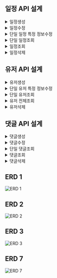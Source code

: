 ## 일정 API 설계

<details>
<summary>일정생성</summary>

<!-- summary 아래 한칸 공백 두어야함 -->

## 00.개요<br>
URL : /schedules<br>
HTTP METHOD : POST<br>
설명 : 일정을 생성하는 API 입니다.<br>


## 01.요청(Request)
### 1.설명

|key|value|
|---|-----|
|Content-type|application/json

### 2. 예시
Content-type : application/json

## b. Param(파라미터 값이 필요한 경우)

### 1.설명

## c.body

| 키        | 데이터타입 | 설명    |
|----------|-------|-------|
| username | String | 사용자이름 |
| title    | String | 할일 제목 |
| content  | String | 할일 내용 | 

### 2. 요청예시
```json
{
   "username" : "이형준",
   "title" : "오늘도 짜증난다.",
   "content" : "사랑합니다."
   

}
```

### 3. 응답(Response)
| 키           | 데이터타입  | 설명 |
|-------------|--------|----|
| data        | Object | 핵심데이터 |
| status      | int    | 상태코드 |
| id          | long   | 생성된 할일 식별자 |
| username    | String | 사용자이름 |
| title       | String | 할일 제목 |
| content     | String | 할일 내용 |
| creationData |datatime| 생성날짜 |
| creationtime |datatime| 생성시간 |

### 응답 예시
```json
{
   "status" : 200,
   "data" : {
     "id": 1,
     "username": "이형준",
     "title": "오늘도 짜증난다.",
     "content": "사랑합니다.",
     "creationData": "2025-05-21",
     "creationtime": "19:15:54"
   }   

}
```
### b. 생성 실패 응답

| 키       | 데이터타입  | 설명  |
|---------|--------|-----|
| status  | int    | 상태코드 |
| message | String | 에러관련 메시지 |

### 실패 응답 예시
```json
{
   "status" : "404",
   "message" : "일정이 없습니다."
}
```
</details>
<details>
<summary>일정수정</summary>

<!-- summary 아래 한칸 공백 두어야함 -->

## 00.개요<br>
URL : /schedules/{scheduleid}<br>
HTTP METHOD : PUT<br>
설명 : 일정 정보를 수정하는 API입니다.<br>


## 01.요청(Request)
### 1.설명

|key|value|
|---|-----|
|Content-type|application/json

### 2. 예시
Content-type : application/json

## b. Param(파라미터 값이 필요한 경우)

### 1.설명
| 키       | 데이터타입  | 설명     |
|---------|--------|--------|
| scheduleid  | int    | 일정 식별자 |

```json
localhost:8080/schedule/{scheduleid}
```

## c.body

### 1.설명
| 키        | 데이터타입 | 설명    |
|----------|-------|-------|
| username | String | 사용자이름 |
| title    | String | 할일 제목 |
| content  | String | 할일 내용 | 

### 2. 요청예시
```json
{
   "username" : "이형준2",
   "title" : "오늘도 짜증난다2",
   "content" : "사랑합니다2"
   

}
```

### 3. 응답(Response)
| 키           | 데이터타입  | 설명 |
|-------------|--------|----|
| data        | Object | 핵심데이터 |
| status      | int    | 상태코드 |
| id          | long   | 생성된 할일 식별자 |
| username    | String | 사용자이름 |
| title       | String | 할일 제목 |
| content     | String | 할일 내용 |
| creationData |datatime| 생성날짜 |
| creationtime |datatime| 생성시간 |

### 응답 예시
```json
{
   "status" : 200,
   "data" : {
     "id": 1,
     "username": "이형준2",
     "title": "오늘도 짜증난다2",
     "content": "사랑합니다2",
     "creationData": "2025-05-21",
     "creationtime": "19:15:54"
   }   

}
```
### b. 생성 실패 응답

| 키       | 데이터타입  | 설명  |
|---------|--------|-----|
| status  | int    | 상태코드 |
| message | String | 에러관련 메시지 |

### 실패 응답 예시
```json
{
   "status" : "404",
   "message" : "일정이 없습니다."
}
```
</details>
<details>
<summary>단일 일정 특정 정보수정</summary>

<!-- summary 아래 한칸 공백 두어야함 -->

## 00.개요<br>
URL : /schedules/{scheduleid}<br>
HTTP METHOD : PATCH<br>
설명 : 단일 일정 특정 정보를 수정하는 API입니다.<br>


## 01.요청(Request)
### 1.설명

|key|value|
|---|-----|
|Content-type|application/json

### 2. 예시
Content-type : application/json

## b. Param(파라미터 값이 필요한 경우)

### 1.설명
| 키       | 데이터타입  | 설명     |
|---------|--------|--------|
| scheduleid  | int    | 일정 식별자 |

```json
localhost:8080/schedule/{scheduleid}
```

## c.body

### 1.설명
| 키        | 데이터타입 | 설명    |
|----------|-------|-------|
| username | String | 사용자이름 |
| title    | String | 할일 제목 |
| content  | String | 할일 내용 | 

### 2. 요청예시
```json
{
   "username" : "이형준2",
   "title" : "오늘도 짜증난다2"
}
```

### 3. 응답(Response)
| 키           | 데이터타입  | 설명 |
|-------------|--------|----|
| data        | Object | 핵심데이터 |
| status      | int    | 상태코드 |
| id          | long   | 생성된 할일 식별자 |
| username    | String | 사용자이름 |
| title       | String | 할일 제목 |
| content     | String | 할일 내용 |
| creationData |datatime| 생성날짜 |
| creationtime |datatime| 생성시간 |

### 응답 예시
```json
{
   "status" : 200,
   "data" : {
     "id": 1,
     "username": "이형준2",
     "title": "오늘도 짜증난다2",
     "content": "사랑합니다.",
     "creationData": "2025-05-21",
     "creationtime": "19:15:54"
   }   

}
```
### b. 생성 실패 응답

| 키       | 데이터타입  | 설명  |
|---------|--------|-----|
| status  | int    | 상태코드 |
| message | String | 에러관련 메시지 |

### 실패 응답 예시
```json
{
   "status" : "404",
   "message" : "일정이 없습니다."
}
```
</details>
<details>
<summary>단일 일정조회</summary>

<!-- summary 아래 한칸 공백 두어야함 -->

## 00.개요<br>
URL : /schedules/{userid}<br>
HTTP METHOD : GET<br>
설명 : 단일 일정 정보를 조회하는 API입니다.<br>


## 01.요청(Request)
### 1.설명

|key|value|
|---|-----|
|Content-type|application/json

### 2. 예시
Content-type : application/json

## b. Param(파라미터 값이 필요한 경우)

### 1.설명
| 키       | 데이터타입  | 설명     |
|---------|--------|--------|
| scheduleid  | int    | 일정 식별자 |

```json
localhost:8080/schedule/{scheduleid}
```

## c.body

### 1.설명
| 키 | 데이터타입 | 설명 |
|---|-------|----|
| - | -     | -  |
| - | -     | -  |
| - | -     | -  | 

### 2. 요청예시
```json
{
  
}
```

### 3. 응답(Response)
| 키           | 데이터타입  | 설명 |
|-------------|--------|----|
| data        | Object | 핵심데이터 |
| status      | int    | 상태코드 |
| id          | long   | 생성된 할일 식별자 |
| username    | String | 사용자이름 |
| title       | String | 할일 제목 |
| content     | String | 할일 내용 |
| creationData |datatime| 생성날짜 |
| creationtime |datatime| 생성시간 |

### 응답 예시
```json
{
   "status" : 200,
   "data" : {
     "id": 1,
     "username": "이형준2",
     "title": "오늘도 짜증난다2",
     "content": "사랑합니다2",
     "creationData": "2025-05-21",
     "creationtime": "19:15:54"
   }   

}
```
### b. 생성 실패 응답

| 키       | 데이터타입  | 설명  |
|---------|--------|-----|
| status  | int    | 상태코드 |
| message | String | 에러관련 메시지 |

### 실패 응답 예시
```json
{
   "status" : "404",
   "message" : "일정이 없습니다."
}
```
</details>
<details>
<summary>일정조회</summary>

<!-- summary 아래 한칸 공백 두어야함 -->

## 00.개요<br>
URL : /schedules<br>
HTTP METHOD : GET<br>
설명 : 일정 정보를 조회하는 API입니다.<br>


## 01.요청(Request)
### 1.설명

|key|value|
|---|-----|
|Content-type|application/json

### 2. 예시
Content-type : application/json

## b. Param(파라미터 값이 필요한 경우)

### 1.설명
| 키 | 데이터타입 | 설명 |
|---|-------|----|
| - | -     | -  |

```json

```

## c.body

### 1.설명
| 키 | 데이터타입 | 설명 |
|---|-------|----|
| - | -     | -  |
| - | -     | -  |
| - | -     | -  | 

### 2. 요청예시
```json
{
  
}
```

### 3. 응답(Response)
| 키           | 데이터타입  | 설명 |
|-------------|--------|----|
| data        | Object | 핵심데이터 |
| status      | int    | 상태코드 |
| id          | long   | 생성된 할일 식별자 |
| username    | String | 사용자이름 |
| title       | String | 할일 제목 |
| content     | String | 할일 내용 |
| creationData |datatime| 생성날짜 |
| creationtime |datatime| 생성시간 |

### 응답 예시
```json

   "status" : 200,
   "data" : {
     "id": 1,
     "username": "이형준2",
     "title": "오늘도 짜증난다2",
     "content": "사랑합니다2",
     "creationData": "2025-05-21",
     "creationtime": "19:15:54"
   },
   {
     "id": 2,
     "username": "이형준2",
     "title": "오늘도 짜증난다2",
     "content": "사랑합니다2",
     "creationData": "2025-05-21",
     "creationtime": "19:15:54"
   }
```
### b. 생성 실패 응답

| 키       | 데이터타입  | 설명  |
|---------|--------|-----|
| status  | int    | 상태코드 |
| message | String | 에러관련 메시지 |

### 실패 응답 예시
```json
{
   "status" : "404",
   "message" : "일정이 없습니다."
}
```
</details>
<details>
<summary>일정삭제</summary>

<!-- summary 아래 한칸 공백 두어야함 -->

## 00.개요<br>
URL : /schedules/{userid}<br>
HTTP METHOD : DELETE<br>
설명 : 단일 일정 정보를 삭제하는 API 입니다. <br>


## 01.요청(Request)
### 1.설명

|key|value|
|---|-----|
|Content-type|application/json

### 2. 예시
Content-type : application/json

## b. Param(파라미터 값이 필요한 경우)

### 1.설명
| 키       | 데이터타입  | 설명     |
|---------|--------|--------|
| scheduleid  | int    | 일정 식별자 |

```json
localhost:8080/schedule/{scheduleid}
```

## c.body

### 1.설명
| 키 | 데이터타입 | 설명 |
|---|-------|----|
| - | -     | -  |
| - | -     | -  |
| - | -     | -  | 

### 2. 요청예시
```json
{
  
}
```

### 3. 응답(Response)
| 키 | 데이터타입 | 설명 |
|---|-------|----|
| - | -     | -  |


### 응답 예시
```json
{
  
}
```
### b. 생성 실패 응답

| 키       | 데이터타입  | 설명  |
|---------|--------|-----|
| status  | int    | 상태코드 |
| message | String | 에러관련 메시지 |

### 실패 응답 예시
```json
{
   "status" : "404",
   "message" : "일정이 없습니다."
}
```
</details>

## 유저 API 설계
<details>
<summary>유저생성</summary>

<!-- summary 아래 한칸 공백 두어야함 -->

## 00.개요<br>
URL : /users<br>
HTTP METHOD : POST<br>
설명 : 유저를 생성하는 API 입니다.<br>


## 01.요청(Request)
### 1.설명

|key|value|
|---|-----|
|Content-type|application/json

### 2. 예시
Content-type : application/json

## b. Param(파라미터 값이 필요한 경우)

### 1.설명

## c.body

| 키        | 데이터타입 | 설명    |
|----------|-------|-------|
| username | String | 사용자이름 |
| email    | String | 사용자 이메일 |
| password |String | 사용자 비밀번호 |

### 2. 요청예시
```json
{
   "username" : "이형준",
   "email" : "xkrhd3@naver.com",
   "password" : 1234
}
```

### 3. 응답(Response)
| 키         | 데이터타입  | 설명         |
|-----------|--------|------------|
| data      | Object | 핵심데이터      |
| status    | int    | 상태코드       |
| id        | long   | 생성된 유저 식별자 |
| username  | String | 사용자이름      |
| email     | String | 사용자 이메일   |

### 응답 예시
```json
{
   "status" : 200,
   "data" : {
     "id": 1,
     "username": "이형준",
     "email" : "xkrhd3@naver.com"
   }   

}
```
### b. 생성 실패 응답

| 키       | 데이터타입  | 설명  |
|---------|--------|-----|
| status  | int    | 상태코드 |
| message | String | 에러관련 메시지 |

### 실패 응답 예시
```json
{
   "status" : "404",
   "message" : "유저가 없습니다."
}
```
</details>
<details>
<summary>단일 유저 특정 정보수정</summary>

<!-- summary 아래 한칸 공백 두어야함 -->

## 00.개요<br>
URL : /users/{userid}<br>
HTTP METHOD : PATCH<br>
설명 : 단일 유저 특정 정보를 수정하는 API입니다.<br>


## 01.요청(Request)
### 1.설명

|key|value|
|---|-----|
|Content-type|application/json

### 2. 예시
Content-type : application/json

## b. Param(파라미터 값이 필요한 경우)

### 1.설명
| 키       | 데이터타입  | 설명 |
|---------|--------|----|
| userid  | int    | 유저 식별자 |

```json
localhost:8080/schedule/{userid}
```

## c.body

### 1.설명
| 키        | 데이터타입 | 설명         |
|----------|-------|------------|
| oldPassword| String | 사용자 기존비밀번호 |
| newPassword| String | 사용자 변경비밀번호 |

### 2. 요청예시
```json
{
  "oldPassword" : 1234,
  "newPassword" : 1111
}
```

### 3. 응답(Response)
| 키           | 데이터타입  | 설명 |
|-------------|--------|----|
| status      | int    | 상태코드 |

### 응답 예시
```json
{
   "status" : 200
}
```
### b. 생성 실패 응답

| 키       | 데이터타입  | 설명  |
|---------|--------|-----|
| status  | int    | 상태코드 |
| message | String | 에러관련 메시지 |

### 실패 응답 예시
```json
{
   "status" : "404",
   "message" : "유저가 없습니다."
}
```
</details>
<details>
<summary>단일 유저조회</summary>

<!-- summary 아래 한칸 공백 두어야함 -->

## 00.개요<br>
URL : /users/{userid}<br>
HTTP METHOD : GET<br>
설명 : 단일 유저 정보를 조회하는 API입니다.<br>


## 01.요청(Request)
### 1.설명

|key|value|
|---|-----|
|Content-type|application/json

### 2. 예시
Content-type : application/json

## b. Param(파라미터 값이 필요한 경우)

### 1.설명
| 키       | 데이터타입  | 설명 |
|---------|--------|----|
| userid  | int    | 유저 식별자 |

```json
localhost:8080/schedule/{userid}
```

## c.body

### 1.설명
| 키 | 데이터타입 | 설명 |
|---|-------|----|
| - | -     | -  |
| - | -     | -  |
| - | -     | -  | 

### 2. 요청예시
```json
{
  
}
```

### 3. 응답(Response)
| 키         | 데이터타입  | 설명         |
|-----------|--------|------------|
| data      | Object | 핵심데이터      |
| status    | int    | 상태코드       |
| id        | long   | 생성된 할일 식별자 |
| username  | String | 사용자이름      |
| email     | String | 사용자 이메일    |

### 응답 예시
```json
{
   "status" : 200,
   "data" : {
     "id": 1,
     "username" : "이형준3",
     "email" : "xkrhd8@naver.com"
   }   

}
```
### b. 생성 실패 응답

| 키       | 데이터타입  | 설명  |
|---------|--------|-----|
| status  | int    | 상태코드 |
| message | String | 에러관련 메시지 |

### 실패 응답 예시
```json
{
   "status" : "404",
   "message" : "유저가 없습니다."
}
```
</details>
<details>
<summary>유저 전체조회</summary>

<!-- summary 아래 한칸 공백 두어야함 -->

## 00.개요<br>
URL : /users<br>
HTTP METHOD : GET<br>
설명 : 유저 전체정보를 조회하는 API입니다.<br>


## 01.요청(Request)
### 1.설명

|key|value|
|---|-----|
|Content-type|application/json

### 2. 예시
Content-type : application/json

## b. Param(파라미터 값이 필요한 경우)

### 1.설명
| 키 | 데이터타입 | 설명 |
|---|-------|----|
| - | -     | -  |

```json

```

## c.body

### 1.설명
| 키 | 데이터타입 | 설명 |
|---|-------|----|
| - | -     | -  |
| - | -     | -  |
| - | -     | -  | 

### 2. 요청예시
```json
{
  
}
```

### 3. 응답(Response)
| 키         | 데이터타입  | 설명 |
|-----------|--------|----|
| data      | Object | 핵심데이터 |
| status    | int    | 상태코드 |
| id        | long   | 생성된 할일 식별자 |
| username  | String | 사용자이름 |
| email     | String | 사용자 이메일 |

### 응답 예시
```json

   "status" : 200,
   "data" : {
   "id": 1,
   "username" : "이형준3",
   "email" : "xkrhd8@naver.com",
   },
   {
   "id": 2,
   "username" : "이형준4",
   "email" : "xkrhd7@naver.com",
   }
```
### b. 생성 실패 응답

| 키       | 데이터타입  | 설명  |
|---------|--------|-----|
| status  | int    | 상태코드 |
| message | String | 에러관련 메시지 |

### 실패 응답 예시
```json
{
   "status" : "404",
   "message" : "유저가 없습니다."
}
```
</details>
<details>
<summary>유저삭제</summary>

<!-- summary 아래 한칸 공백 두어야함 -->

## 00.개요<br>
URL : /users/{userid}<br>
HTTP METHOD : DELETE<br>
설명 : 단일 유저 정보를 삭제하는 API 입니다. <br>


## 01.요청(Request)
### 1.설명

|key|value|
|---|-----|
|Content-type|application/json

### 2. 예시
Content-type : application/json

## b. Param(파라미터 값이 필요한 경우)

### 1.설명
| 키       | 데이터타입  | 설명 |
|---------|--------|----|
| userid  | int    | 유저 식별자 |

```json
localhost:8080/schedule/{userid}
```

## c.body

### 1.설명
| 키 | 데이터타입 | 설명 |
|---|-------|----|
| - | -     | -  |
| - | -     | -  |
| - | -     | -  | 

### 2. 요청예시
```json
{
  
}
```

### 3. 응답(Response)
| 키 | 데이터타입 | 설명 |
|---|-------|----|
| - | -     | -  |


### 응답 예시
```json
{
  
}
```
### b. 생성 실패 응답

| 키       | 데이터타입  | 설명  |
|---------|--------|-----|
| status  | int    | 상태코드 |
| message | String | 에러관련 메시지 |

### 실패 응답 예시
```json
{
   "status" : "404",
   "message" : "유저가 없습니다."
}
```
</details>

## 댓글 API 설계

<details>
<summary>댓글생성</summary>

<!-- summary 아래 한칸 공백 두어야함 -->

## 00.개요<br>
URL : /commentids<br>
HTTP METHOD : POST<br>
설명 : 댓글를 생성하는 API 입니다.<br>


## 01.요청(Request)
### 1.설명

|key|value|
|---|-----|
|Content-type|application/json

### 2. 예시
Content-type : application/json

## b. Param(파라미터 값이 필요한 경우)

### 1.설명

## c.body

| 키               | 데이터타입 | 설명 |
|-----------------|-------|----|
| commentContents | String | 댓글 |

### 2. 요청예시
```json
{
   "commentContents" : "스프링 어렵다...인생"
}
```

### 3. 응답(Response)
| 키            | 데이터타입  | 설명         |
|--------------|--------|------------|
| data         | Object | 핵심데이터      |
| status       | int    | 상태코드       |
| commentid           | bigint | 일정고유 식별자   | 
| userid       | bigint   | 생성된 유저 식별자 |
| scheduleid           | bigint   | 생성된 일정 식별자 |
| commentContents |String| 생성 댓글      |

### 응답 예시
```json
{
   "status" : 200,
   "data" : {
     "id" : 1,
     "userid": 1,
     "scheduleid" : 1,
     "commentContents" : "스프링 어렵다...인생"
   }   

}
```
### b. 생성 실패 응답

| 키       | 데이터타입  | 설명  |
|---------|--------|-----|
| status  | int    | 상태코드 |
| message | String | 에러관련 메시지 |

### 실패 응답 예시
```json
{
   "status" : "404",
   "message" : "댓글이 없습니다."
}
```
</details>
<details>
<summary>댓글수정</summary>

<!-- summary 아래 한칸 공백 두어야함 -->

## 00.개요<br>
URL : /commentids/{commentidid}<br>
HTTP METHOD : PUT<br>
설명 : 댓글 정보를 수정하는 API입니다.<br>


## 01.요청(Request)
### 1.설명

|key|value|
|---|-----|
|Content-type|application/json

### 2. 예시
Content-type : application/json

## b. Param(파라미터 값이 필요한 경우)

### 1.설명
| 키 | 데이터타입  | 설명     |
|---|--------|--------|
| commentid  | int    | 댓글 식별자 |

```json
localhost:8080/schedule/{commentid}
```

## c.body

### 1.설명
| 키        | 데이터타입 | 설명 |
|----------|-------|----|
| commentContents | String | 댓글 |

### 2. 요청예시
```json
{
  "commentContents" : "스프링 어렵다...인생2"
}
```

### 3. 응답(Response)
| 키            | 데이터타입  | 설명         |
|--------------|--------|------------|
| data         | Object | 핵심데이터      |
| status       | int    | 상태코드       |
| commentid           | bigint | 일정고유 식별자   | 
| userid       | bigint   | 생성된 유저 식별자 |
| scheduleid           | bigint   | 생성된 일정 식별자 |
| commentContents |String| 생성 댓글      |

### 응답 예시
```json
{
  "status" : 200,
  "data" : {
    "id" : 1,
    "userid": 1,
    "scheduleid" : 1,
    "commentContents" : "스프링 어렵다...인생"
   }   

}
```
### b. 생성 실패 응답

| 키       | 데이터타입  | 설명  |
|---------|--------|-----|
| status  | int    | 상태코드 |
| message | String | 에러관련 메시지 |

### 실패 응답 예시
```json
{
   "status" : "404",
   "message" : "댓글이 없습니다."
}
```
</details>
<details>
<summary>단일 댓글조회</summary>

<!-- summary 아래 한칸 공백 두어야함 -->

## 00.개요<br>
URL : /commentids/{commentidid}<br>
HTTP METHOD : GET<br>
설명 : 단일 댓글 정보를 조회하는 API입니다.<br>


## 01.요청(Request)
### 1.설명

|key|value|
|---|-----|
|Content-type|application/json

### 2. 예시
Content-type : application/json

## b. Param(파라미터 값이 필요한 경우)

### 1.설명
| 키       | 데이터타입  | 설명 |
|---------|--------|----|
| commentid  | int    | 유저 식별자 |

```json
localhost:8080/commentid/{commentidid}
```

## c.body

### 1.설명
| 키 | 데이터타입 | 설명 |
|---|-------|----|
| - | -     | -  |
| - | -     | -  |
| - | -     | -  | 

### 2. 요청예시
```json
{
  
}
```

### 3. 응답(Response)
| 키            | 데이터타입  | 설명         |
|--------------|--------|------------|
| data         | Object | 핵심데이터      |
| status       | int    | 상태코드       |
| commentid           | bigint | 일정고유 식별자   | 
| userid       | bigint   | 생성된 유저 식별자 |
| scheduleid           | bigint   | 생성된 일정 식별자 |
| commentContents |String| 생성 댓글      |

### 응답 예시
```json
{
  "status" : 200,
  "data" : {
    "id" : 1,
    "userid": 1,
    "scheduleid" : 1,
    "commentContents" : "스프링 어렵다...인생"
   }   

}
```
### b. 생성 실패 응답

| 키       | 데이터타입  | 설명  |
|---------|--------|-----|
| status  | int    | 상태코드 |
| message | String | 에러관련 메시지 |

### 실패 응답 예시
```json
{
   "status" : "404",
   "message" : "댓글이 없습니다."
}
```
</details>
<details>
<summary>댓글조회</summary>

<!-- summary 아래 한칸 공백 두어야함 -->

## 00.개요<br>
URL : /comments<br>
HTTP METHOD : GET<br>
설명 : 댓글 정보를 조회하는 API입니다.<br>


## 01.요청(Request)
### 1.설명

|key|value|
|---|-----|
|Content-type|application/json

### 2. 예시
Content-type : application/json

## b. Param(파라미터 값이 필요한 경우)

### 1.설명
| 키 | 데이터타입 | 설명 |
|---|-------|----|
| - | -     | -  |

```json

```

## c.body

### 1.설명
| 키 | 데이터타입 | 설명 |
|---|-------|----|
| - | -     | -  |
| - | -     | -  |
| - | -     | -  | 

### 2. 요청예시
```json
{
  
}
```

### 3. 응답(Response)
| 키            | 데이터타입  | 설명         |
|--------------|--------|------------|
| data         | Object | 핵심데이터      |
| status       | int    | 상태코드       |
| id           | bigint | 일정고유 식별자   | 
| userid       | bigint   | 생성된 유저 식별자 |
| scheduleid           | bigint   | 생성된 일정 식별자 |
| commentContents |String| 생성 댓글      |

### 응답 예시
```json

   "status" : 200,
   "data" : {
   "id" : 1,
   "userid": 1,
   "scheduleid" : 1,
   "commentContents" : "스프링 어렵다...인생"
   },
   {
   "id" : 2,
   "userid": 2,
   "scheduleid" : 2,
   "commentContents" : "스프링 어렵다...인생"
   }
```
### b. 생성 실패 응답

| 키       | 데이터타입  | 설명  |
|---------|--------|-----|
| status  | int    | 상태코드 |
| message | String | 에러관련 메시지 |

### 실패 응답 예시
```json
{
   "status" : "404",
   "message" : "댓글이 없습니다."
}
```
</details>
<details>
<summary>댓글삭제</summary>

<!-- summary 아래 한칸 공백 두어야함 -->

## 00.개요<br>
URL : /comments/{commentid}<br>
HTTP METHOD : DELETE<br>
설명 : 단일 댓글 정보를 삭제하는 API 입니다. <br>


## 01.요청(Request)
### 1.설명

|key|value|
|---|-----|
|Content-type|application/json

### 2. 예시
Content-type : application/json

## b. Param(파라미터 값이 필요한 경우)

### 1.설명
| 키       | 데이터타입  | 설명 |
|---------|--------|----|
| commentid  | int    | 유저 식별자 |

```json
localhost:8080/schedule/{commentid}
```

## c.body

### 1.설명
| 키 | 데이터타입 | 설명 |
|---|-------|----|
| - | -     | -  |
| - | -     | -  |
| - | -     | -  | 

### 2. 요청예시
```json
{
  
}
```

### 3. 응답(Response)
| 키 | 데이터타입 | 설명 |
|---|-------|----|
| - | -     | -  |


### 응답 예시
```json
{
  
}
```
### b. 생성 실패 응답

| 키       | 데이터타입  | 설명  |
|---------|--------|-----|
| status  | int    | 상태코드 |
| message | String | 에러관련 메시지 |

### 실패 응답 예시
```json
{
   "status" : "404",
   "message" : "댓글이 없습니다."
}
```
</details>

## ERD 1
![ERD 1](https://erd-cloud.s3.amazonaws.com/upload/EmaLDtDg9vgnFssgn/aHdXQzN5QVlTdEpRcml5eXBfWm1kOW1mN294aFM2aW9hcXoucG5n)

## ERD 2
![ERD 2](https://erd-cloud.s3.amazonaws.com/upload/EmaLDtDg9vgnFssgn/SFBlNjlyZTN6bkY2b3FRRHVfWm1kOW1mN294aFM2aW9hcXoucG5n)

## ERD 3
![ERD 3](https://erd-cloud.s3.amazonaws.com/upload/EmaLDtDg9vgnFssgn/c0s1Z3VQeGpQR2t6YlRZS2JfWm1kOW1mN294aFM2aW9hcXoucG5n)

## ERD 7
![ERD 7](https://erd-cloud.s3.amazonaws.com/upload/EmaLDtDg9vgnFssgn/enpjY21ua0dTdVdNQThEcGdfWm1kOW1mN294aFM2aW9hcXoucG5n)


